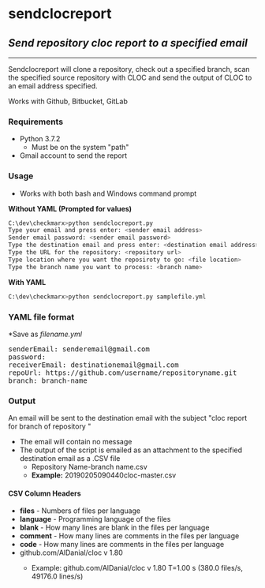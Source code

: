# sendclocreport
## *Send repository cloc report to a specified email*

* * *

Sendclocreport will clone a repository, check out a specified branch, scan the specified source repository with CLOC and send the output of CLOC to an email address specified.

Works with Github, Bitbucket, GitLab

### Requirements
- Python 3.7.2
    - Must be on the system "path"
- Gmail account to send the report

### Usage
- Works with both bash and Windows command prompt

**Without YAML (Prompted for values)**
```sh
C:\dev\checkmarx>python sendclocreport.py
Type your email and press enter: <sender email address>
Sender email password: <sender email password>
Type the destination email and press enter: <destination email address>
Type the URL for the repository: <repository url>
Type location where you want the reposiroty to go: <file location>
Type the branch name you want to process: <branch name>
```

**With YAML**
```sh
C:\dev\checkmarx>python sendclocreport.py samplefile.yml
```

### YAML file format
*Save as *filename.yml*
<pre>
senderEmail: senderemail@gmail.com
password: <sender email password>
receiverEmail: destinationemail@gmail.com
repoUrl: https://github.com/username/repositoryname.git
branch: branch-name
</pre>

### Output
An email will be sent to the destination email with the subject "cloc report for branch <branch name> of repository <repository name>"
- The email will contain no message
- The output of the script is emailed as an attachment to the specified destination email as a .CSV file
    - <timestamp in yyyymmddHHMMSS format>Repository Name-branch name.csv
    - **Example:** 20190205090440cloc-master.csv

#### CSV Column Headers
- **files** - Numbers of files per language 
- **language** - Programming language of the files
- **blank** - How many lines are blank in the files per language
- **comment** - How many lines are comments in the files per language
- **code** - How many lines are comments in the files per language
- github.com/AlDanial/cloc v 1.80 <processing time and processing speed>
	- Example: github.com/AlDanial/cloc v 1.80  T=1.00 s (380.0 files/s, 49176.0 lines/s)
